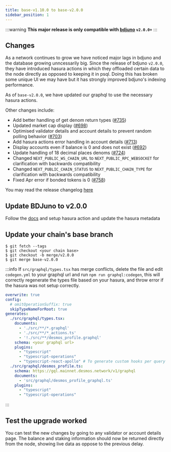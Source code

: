 ```yaml
---
title: base-v1.10.0 to base-v2.0.0
sidebar_position: 1
---
```


:::warning
**This major release is only compatible with [bdjuno](https://github.com/forbole/bdjuno) `v2.0.0+`**
:::


## Changes

As a network continues to grow we have noticed major lags in bdjuno and the database growing unncessarily big. Since the release of bdjuno `v2.0.0`, they have introduced hasura actions in which they offloaded certain data to the node directly as opposed to keeping it in psql. Doing this has broken some unique UI we may have but it has strongly improved bdjuno's indexing performance.

As of `base-v2.0.0`, we have updated our graphql to use the necessary hasura actions.

Other changes include:
- Add better handling of get denom return types ([\#735](https://github.com/forbole/big-dipper-2.0-cosmos/issues/735))
- Updated market cap display ([\#698](https://github.com/forbole/big-dipper-2.0-cosmos/issues/698))
- Optimised validator details and account details to prevent random polling behavior ([\#703](https://github.com/forbole/big-dipper-2.0-cosmos/issues/703))
- Add hasura actions error handling in account details ([\#713](https://github.com/forbole/big-dipper-2.0-cosmos/issues/713))
- Display accounts even if balance is 0 and does not exist ([\#692](https://github.com/forbole/big-dipper-2.0-cosmos/issues/692))
- Update handling of 18 decimal places denoms ([\#724](https://github.com/forbole/big-dipper-2.0-cosmos/issues/724))
- Changed `NEXT_PUBLIC_WS_CHAIN_URL` to `NEXT_PUBLIC_RPC_WEBSOCKET` for clarification with backwards compatibility
- Changed `NEXT_PUBLIC_CHAIN_STATUS` to `NEXT_PUBLIC_CHAIN_TYPE` for clarification with backwards compatibility
- Fixed Apr error if bonded tokens is 0 ([\#758](https://github.com/forbole/big-dipper-2.0-cosmos/issues/758))

You may read the release changelog [here](https://github.com/forbole/big-dipper-2.0-cosmos/releases/tag/base-v2.0.0)

## Update BDJuno to v2.0.0

Follow the [docs](https://docs.bigdipper.live/cosmos-based/parser/migrations/v2.0.0#start-hasura-actions) and setup hasura action and update the hasura metadata

## Update your chain's base branch

```
$ git fetch --tags
$ git checkout <your chain base>
$ git checkout -b merge/v2.0.0
$ git merge base-v2.0.0
```

:::info
If `src/graphql/types.tsx` has merge conflicts, delete the file and edit `codegen.yml` to your graphql url and run `npm run graphql:codegen`, this will correctly regenerate the types file based on your hasura, and throw error if the hasura was not setup correctly.

```yaml {11}
overwrite: true
config:
  # omitOperationSuffix: true
  skipTypeNameForRoot: true
generates:
  ./src/graphql/types.tsx:
    documents:
      - './src/**/*.graphql'
      - './src/**/*_actions.ts'
      - '!./src/**/desmos_profile.graphql'
    schema: <your graphql url>
    plugins:
      - "typescript"
      - "typescript-operations"
      - "typescript-react-apollo" # To generate custom hooks per query
  ./src/graphql/desmos_profile.ts:
    schema: https://gql.mainnet.desmos.network/v1/graphql
    documents:
      - 'src/graphql/desmos_profile_graphql.ts'
    plugins:
      - "typescript"
      - "typescript-operations"

```
:::


## Test the upgrade worked
You can test the new changes by going to any validator or account details page. The balance and staking information should now be returned directly from the node, showing live data as oppose to the previous delay.
